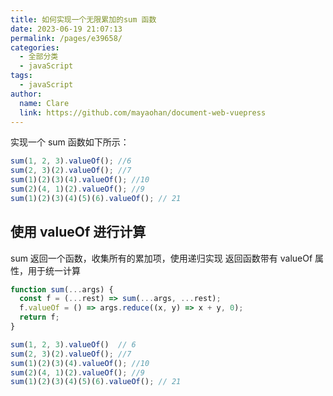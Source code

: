 ```yaml
---
title: 如何实现一个无限累加的sum 函数
date: 2023-06-19 21:07:13
permalink: /pages/e39658/
categories:
  - 全部分类
  - javaScript
tags:
  - javaScript
author: 
  name: Clare
  link: https://github.com/mayaohan/document-web-vuepress
---
```



实现一个 sum 函数如下所示：

```js
sum(1, 2, 3).valueOf(); //6
sum(2, 3)(2).valueOf(); //7
sum(1)(2)(3)(4).valueOf(); //10
sum(2)(4, 1)(2).valueOf(); //9
sum(1)(2)(3)(4)(5)(6).valueOf(); // 21
```
<!-- more -->

## 使用 valueOf 进行计算

sum 返回一个函数，收集所有的累加项，使用递归实现
返回函数带有 valueOf 属性，用于统一计算

```js
function sum(...args) {
  const f = (...rest) => sum(...args, ...rest);
  f.valueOf = () => args.reduce((x, y) => x + y, 0);
  return f;
}

sum(1, 2, 3).valueOf()  // 6
sum(2, 3)(2).valueOf(); //7
sum(1)(2)(3)(4).valueOf(); //10
sum(2)(4, 1)(2).valueOf(); //9
sum(1)(2)(3)(4)(5)(6).valueOf(); // 21
```

